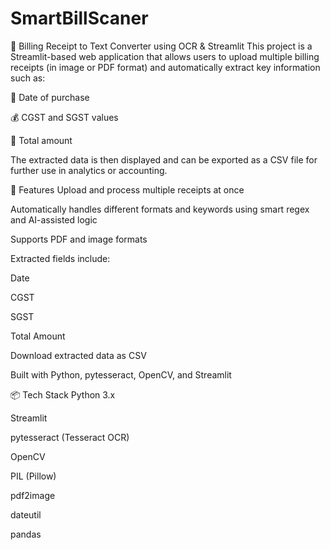 # SmartBillScaner
🧾 Billing Receipt to Text Converter using OCR & Streamlit
This project is a Streamlit-based web application that allows users to upload multiple billing receipts (in image or PDF format) and automatically extract key information such as:

📅 Date of purchase

💰 CGST and SGST values

🧾 Total amount

The extracted data is then displayed and can be exported as a CSV file for further use in analytics or accounting.

🚀 Features
Upload and process multiple receipts at once

Automatically handles different formats and keywords using smart regex and AI-assisted logic

Supports PDF and image formats

Extracted fields include:

Date

CGST

SGST

Total Amount

Download extracted data as CSV

Built with Python, pytesseract, OpenCV, and Streamlit

📦 Tech Stack
Python 3.x

Streamlit

pytesseract (Tesseract OCR)

OpenCV

PIL (Pillow)

pdf2image

dateutil

pandas
